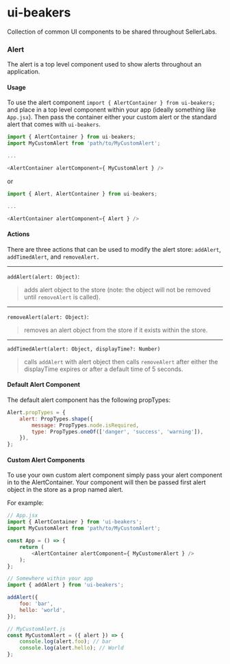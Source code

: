 # ui-beakers
Collection of common UI components to be shared throughout SellerLabs.

### Alert
The alert is a top level component used to show alerts throughout an application.

#### Usage
To use the alert component `import { AlertContainer } from ui-beakers;` and place in a top level component within your app (ideally something like `App.jsx`). Then pass the container either your custom alert or the standard alert that comes with `ui-beakers`.
```javascript
import { AlertContainer } from ui-beakers;
import MyCustomAlert from 'path/to/MyCustomAlert';

...

<AlertContainer alertComponent={ MyCustomAlert } />
```
or
```javascript
import { Alert, AlertContainer } from ui-beakers;

...

<AlertContainer alertComponent={ Alert } />
```

#### Actions
There are three actions that can be used to modify the alert store: `addAlert`, `addTimedAlert`, and `removeAlert.` 

___
`addAlert(alert: Object)`:
> adds alert object to the store (note: the object will not be removed until `removeAlert` is called).

___

`removeAlert(alert: Object)`:
> removes an alert object from the store if it exists within the store.

___

`addTimedAlert(alert: Object, displayTime?: Number)`
> calls `addAlert` with alert object then calls `removeAlert` after either the displayTime expires or after a default time of 5 seconds.

#### Default Alert Component
The default alert component has the following propTypes:
```javascript
Alert.propTypes = {
    alert: PropTypes.shape({
        message: PropTypes.node.isRequired,
        type: PropTypes.oneOf(['danger', 'success', 'warning']),
    }),
};
```

#### Custom Alert Components
To use your own custom alert component simply pass your alert component in to the AlertContainer.
Your component will then be passed first alert object in the store as a prop named alert.

For example:
```javascript
// App.jsx
import { AlertContainer } from 'ui-beakers';
import MyCustomAlert from 'path/to/MyCustomAlert';

const App = () => {
    return (
        <AlertContainer alertComponent={ MyCustomerAlert } />
    );
};

// Somewhere within your app
import { addAlert } from 'ui-beakers';

addAlert({
    foo: 'bar',
    hello: 'world',
});

// MyCustomAlert.js
const MyCustomAlert = ({ alert }) => {
    console.log(alert.foo); // bar
    console.log(alert.hello); // World
};
```
